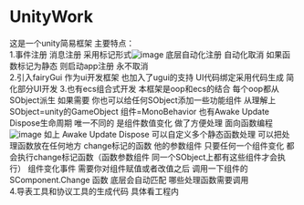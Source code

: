 # UnityWork
 这是一个unity简易框架  主要特点：  
 1.事件注册 消息注册 采用标记形式![image](https://github.com/huangjunxiang1/UnityWork/assets/88924054/4519310c-b94b-4c61-aa07-9438948ac654)
底层自动化注册 自动化取消  如果函数标记为静态 则启动app注册 永不取消  
2.引入fairyGui 作为ui开发框架  也加入了ugui的支持  UI代码绑定采用代码生成 简化部分UI开发
3.也有ecs组合式开发 本框架是oop和ecs的结合  每个oop都从SObject派生  如果需要 你也可以给任何SObject添加一些功能组件 从理解上SObject=unity的GameObject  组件=MonoBehavior 也有Awake Update Dispose生命周期 唯一不同的  是组件数值变化 做了方便处理 面向函数编程![image](https://github.com/huangjunxiang1/UnityWork/assets/88924054/554ad4f8-39eb-48b2-a811-e87bb10a8dae) 如上  Awake Update Dispose 可以自定义多个静态函数处理 可以把处理函数放在任何地方  change标记的函数  他的参数组件 只要任何一个组件变化  都会执行change标记函数（函数参数组件 同一个SObject上都有这些组件才会执行） 组件变化事件  需要你对组件赋值或者改值之后 调用一下组件的 SComponent.Change 函数 底层会自动匹配 哪些处理函数需要调用  
4.导表工具和协议工具的生成代码  具体看工程内

